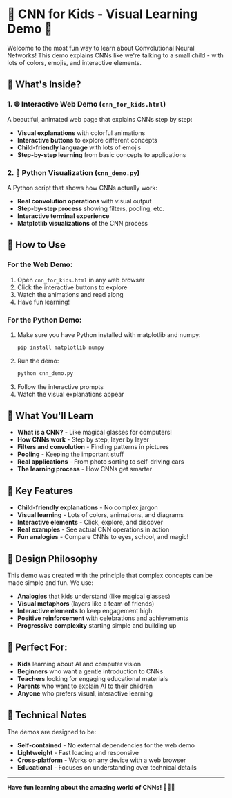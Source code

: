 # 🧠 CNN for Kids - Visual Learning Demo 🎨

Welcome to the most fun way to learn about Convolutional Neural Networks! This demo explains CNNs like we're talking to a small child - with lots of colors, emojis, and interactive elements.

## 📁 What's Inside?

### 1. 🌐 Interactive Web Demo (`cnn_for_kids.html`)
A beautiful, animated web page that explains CNNs step by step:
- **Visual explanations** with colorful animations
- **Interactive buttons** to explore different concepts
- **Child-friendly language** with lots of emojis
- **Step-by-step learning** from basic concepts to applications

### 2. 🐍 Python Visualization (`cnn_demo.py`)
A Python script that shows how CNNs actually work:
- **Real convolution operations** with visual output
- **Step-by-step process** showing filters, pooling, etc.
- **Interactive terminal experience**
- **Matplotlib visualizations** of the CNN process

## 🚀 How to Use

### For the Web Demo:
1. Open `cnn_for_kids.html` in any web browser
2. Click the interactive buttons to explore
3. Watch the animations and read along
4. Have fun learning!

### For the Python Demo:
1. Make sure you have Python installed with matplotlib and numpy:
   ```bash
   pip install matplotlib numpy
   ```
2. Run the demo:
   ```bash
   python cnn_demo.py
   ```
3. Follow the interactive prompts
4. Watch the visual explanations appear

## 🎯 What You'll Learn

- **What is a CNN?** - Like magical glasses for computers!
- **How CNNs work** - Step by step, layer by layer
- **Filters and convolution** - Finding patterns in pictures
- **Pooling** - Keeping the important stuff
- **Real applications** - From photo sorting to self-driving cars
- **The learning process** - How CNNs get smarter

## 🌟 Key Features

- **Child-friendly explanations** - No complex jargon
- **Visual learning** - Lots of colors, animations, and diagrams
- **Interactive elements** - Click, explore, and discover
- **Real examples** - See actual CNN operations in action
- **Fun analogies** - Compare CNNs to eyes, school, and magic!

## 🎨 Design Philosophy

This demo was created with the principle that complex concepts can be made simple and fun. We use:
- **Analogies** that kids understand (like magical glasses)
- **Visual metaphors** (layers like a team of friends)
- **Interactive elements** to keep engagement high
- **Positive reinforcement** with celebrations and achievements
- **Progressive complexity** starting simple and building up

## 🎉 Perfect For:

- **Kids** learning about AI and computer vision
- **Beginners** who want a gentle introduction to CNNs
- **Teachers** looking for engaging educational materials
- **Parents** who want to explain AI to their children
- **Anyone** who prefers visual, interactive learning

## 🔧 Technical Notes

The demos are designed to be:
- **Self-contained** - No external dependencies for the web demo
- **Lightweight** - Fast loading and responsive
- **Cross-platform** - Works on any device with a web browser
- **Educational** - Focuses on understanding over technical details

---

**Have fun learning about the amazing world of CNNs! 🚀🧠✨**
